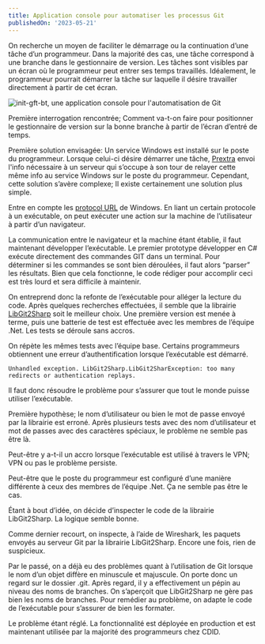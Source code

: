 ```yaml
---
title: Application console pour automatiser les processus Git
publishedOn: '2023-05-21'
---
```


On recherche un moyen de faciliter le démarrage ou la continuation d’une tâche d’un programmeur. Dans la majorité des cas, une tâche correspond à une branche dans le gestionnaire de version. Les tâches sont visibles par un écran où le programmeur peut entrer ses temps travaillés. Idéalement, le programmeur pourrait démarrer la tâche sur laquelle il désire travailler directement à partir de cet écran.

![init-gft-bt, une application console pour l'automatisation de Git](/images/posts/application-console-git-automatisation/init-gft.png "init-gft-bt, une application console pour l'automatisation de Git")

Première interrogation rencontrée; Comment va-t-on faire pour positionner le gestionnaire de version sur la bonne branche à partir de l’écran d’entré de temps.

Première solution envisagée: Un service Windows est installé sur le poste du programmeur. Lorsque celui-ci désire démarrer une tâche, [Prextra](https://www.prextra.com/) envoi l'info nécessaire à un serveur qui s’occupe à son tour de relayer cette même info au service Windows sur le poste du programmeur. Cependant, cette solution s’avère complexe; Il existe certainement une solution plus simple.

Entre en compte les [protocol URL](https://learn.microsoft.com/en-us/windows/win32/search/-search-3x-wds-ph-install-registration) de Windows. En liant un certain protocole à un exécutable, on peut exécuter une action sur la machine de l’utilisateur à partir d’un navigateur.

La communication entre le navigateur et la machine étant établie, il faut maintenant développer l’exécutable. Le premier prototype développer en C# exécute directement des commandes GIT dans un terminal. Pour déterminer si les commandes se sont bien déroulées, il faut alors “parser” les résultats. Bien que cela fonctionne, le code rédiger pour accomplir ceci est très lourd et sera difficile à maintenir.

On entreprend donc la refonte de l’exécutable pour alléger la lecture du code. Après quelques recherches effectuées, il semble que la librairie [LibGit2Sharp](https://github.com/libgit2/libgit2sharp) soit le meilleur choix. Une première version est menée à terme, puis une batterie de test est effectuée avec les membres de l’équipe .Net. Les tests se déroule sans accros.

 On répète les mêmes tests avec l’équipe base. Certains programmeurs obtiennent une erreur d’authentification lorsque l’exécutable est démarré.
 ```
 Unhandled exception. LibGit2Sharp.LibGit2SharException: too many redirects or authentication replays.
 ```
 Il faut donc résoudre le problème pour s’assurer que tout le monde puisse utiliser l’exécutable.

Première hypothèse; le nom d’utilisateur ou bien le mot de passe envoyé par la librairie est erroné. Après plusieurs tests avec des nom d’utilisateur et mot de passes avec des caractères spéciaux, le problème ne semble pas être là.

Peut-être y a-t-il un accro lorsque l’exécutable est utilisé à travers le VPN; VPN ou pas le problème persiste.

Peut-être que le poste du programmeur est configuré d’une manière différente à ceux des membres de l’équipe .Net. Ça ne semble pas être le cas.

Étant à bout d’idée, on décide d’inspecter le code de la librairie LibGit2Sharp. La logique semble bonne.

Comme dernier recourt, on inspecte, à l’aide de Wireshark, les paquets envoyés au serveur Git par la librairie LibGit2Sharp. Encore une fois, rien de suspicieux.

Par le passé, on a déjà eu des problèmes quant à l’utilisation de Git lorsque le nom d’un objet diffère en minuscule et majuscule. On porte donc un regard sur le dossier .git. Après regard, il y a effectivement un pépin au niveau des noms de branches. On s’aperçoit que LibGit2Sharp ne gère pas bien les noms de branches. Pour remédier au problème, on adapte le code de l’exécutable pour s’assurer de bien les formater.

Le problème étant réglé. La fonctionnalité est déployée en production et est maintenant utilisée par la majorité des programmeurs chez CDID.